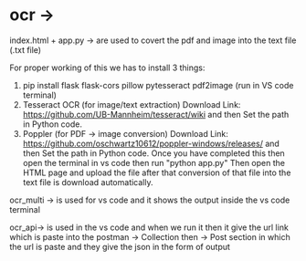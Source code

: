# ocr -> 
index.html + app.py -> are used to covert the pdf and image into the text file (.txt file) 

For proper working of this we has to install 3 things:
  1. pip install flask flask-cors pillow pytesseract pdf2image  (run in VS code terminal)
  2. Tesseract OCR (for image/text extraction)
      Download Link: https://github.com/UB-Mannheim/tesseract/wiki and then Set the path in Python code.
  3. Poppler (for PDF → image conversion)
      Download Link: https://github.com/oschwartz10612/poppler-windows/releases/ and then Set the  path in Python code.
Once you have completed this then open the terminal in vs code then run "python app.py"
Then open the HTML page and upload the file after that conversion of that file into the text file is download automatically.

ocr_multi -> is used for vs code  and it shows the output inside the vs code terminal 

ocr_api-> is used in the vs code and when we run it then it give the url link which is paste into the postman -> Collection then -> Post section in which the url is paste and they give the json in the form of output 
